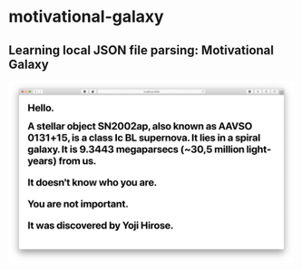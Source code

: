 # motivational-galaxy

## Learning local JSON file parsing: Motivational Galaxy

![Screenshot](https://github.com/anmipa/motivational-galaxy/blob/master/img/screenshot.png)
